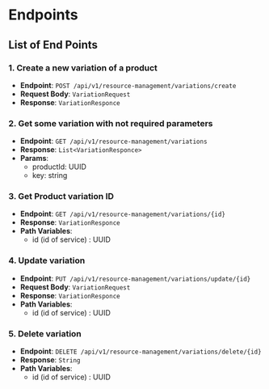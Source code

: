 # Endpoints

## List of End Points

### 1. Create a new variation of a product

- **Endpoint**: `POST /api/v1/resource-management/variations/create`
- **Request Body**: `VariationRequest`
- **Response**: `VariationResponce`

### 2. Get some variation with not required parameters

- **Endpoint**: `GET /api/v1/resource-management/variations`
- **Response**: `List<VariationResponce>`
- **Params**:
  - productId: UUID
  - key: string

### 3. Get Product variation ID

- **Endpoint**: `GET /api/v1/resource-management/variations/{id}`
- **Response**: `VariationResponce`
- **Path Variables**:
  - id (id of service) : UUID

### 4. Update variation

- **Endpoint**: `PUT /api/v1/resource-management/variations/update/{id}`
- **Request Body**: `VariationRequest`
- **Response**: `VariationResponce`
- **Path Variables**:
  - id (id of service) : UUID

### 5. Delete variation

- **Endpoint**: `DELETE /api/v1/resource-management/variations/delete/{id}`
- **Response**: `String`
- **Path Variables**:
  - id (id of service) : UUID
